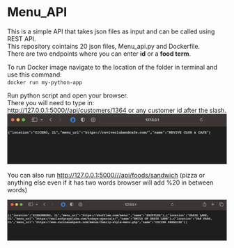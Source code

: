 # Menu_API
This is a simple API that takes json files as input and can be called using REST API.  <br>
This repository cointains 20 json files, Menu_api.py and Dockerfile. <br>
There are two endpoints where you can enter **id** or a **food term**. <br>

To run Docker image navigate to the location of the folder in terminal and use this command: <br>
`docker run my-python-app` <br>

Run python script and open your browser. <br>
There you will need to type in:  <br>
http://127.0.0.1:5000//api/customers/1364 or any customer id after the slash.  <br>
![](https://github.com/Adzic/Menu_API/blob/main/customer_id_example.jpg)

You can also run http://127.0.0.1:5000///api/foods/sandwich (pizza or anything else even if it has two words browser will add %20 in between words)

![](https://github.com/Adzic/Menu_API/blob/main/pizza_example.jpg)








